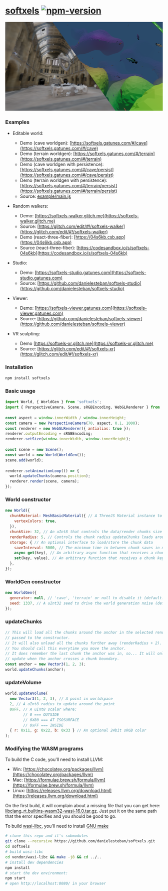 [softxels](https://github.com/danielesteban/softxels/)
[![npm-version](https://img.shields.io/npm/v/softxels.svg)](https://www.npmjs.com/package/softxels)
==

[![screenshot](screenshot.png)](https://github.com/danielesteban/softxels)

### Examples

* Editable world:
  * Demo (cave worldgen): [https://softxels.gatunes.com/#/cave](https://softxels.gatunes.com/#/cave)
  * Demo (terrain worldgen): [https://softxels.gatunes.com/#/terrain](https://softxels.gatunes.com/#/terrain)
  * Demo (cave worldgen with persistence): [https://softxels.gatunes.com/#/cave/persist](https://softxels.gatunes.com/#/cave/persist)
  * Demo (terrain worldgen with persistence): [https://softxels.gatunes.com/#/terrain/persist](https://softxels.gatunes.com/#/terrain/persist)
  * Source: [example/main.js](example/main.js)

* Random walkers:
  * Demo: [https://softxels-walker.glitch.me](https://softxels-walker.glitch.me)
  * Source: [https://glitch.com/edit/#!/softxels-walker](https://glitch.com/edit/#!/softxels-walker)
  * Demo (react-three-fiber): [https://04s6kb.csb.app](https://04s6kb.csb.app)
  * Source (react-three-fiber): [https://codesandbox.io/s/softxels-04s6kb](https://codesandbox.io/s/softxels-04s6kb)

* Studio:
  * Demo: [https://softxels-studio.gatunes.com](https://softxels-studio.gatunes.com)
  * Source: [https://github.com/danielesteban/softxels-studio](https://github.com/danielesteban/softxels-studio)

* Viewer:
  * Demo: [https://softxels-viewer.gatunes.com](https://softxels-viewer.gatunes.com)
  * Source: [https://github.com/danielesteban/softxels-viewer](https://github.com/danielesteban/softxels-viewer)

* VR sculpting:
  * Demo [https://softxels-xr.glitch.me](https://softxels-xr.glitch.me)
  * Source: [https://glitch.com/edit/#!/softxels-xr](https://glitch.com/edit/#!/softxels-xr)

### Installation

```bash
npm install softxels
```

### Basic usage

```js
import World, { WorldGen } from 'softxels';
import { PerspectiveCamera, Scene, sRGBEncoding, WebGLRenderer } from 'three';

const aspect = window.innerWidth / window.innerHeight;
const camera = new PerspectiveCamera(70, aspect, 0.1, 1000);
const renderer = new WebGLRenderer({ antialias: true });
renderer.outputEncoding = sRGBEncoding;
renderer.setSize(window.innerWidth, window.innerHeight);

const scene = new Scene();
const world = new World(WorldGen());
scene.add(world);

renderer.setAnimationLoop(() => {
  world.updateChunks(camera.position);
  renderer.render(scene, camera);
});
```

### World constructor

```js
new World({
  chunkMaterial: MeshBasicMaterial({ // A ThreeJS Material instance to render all chunks (default: null)
    vertexColors: true,
  }),
  chunkSize: 32, // An uInt8 that controls the data/render chunks size (default: 32)
  renderRadius: 5, // Controls the chunk radius updateChunks loads around the anchor (default: 5)
  storage: { // An optional interface to load/store the chunk data
    saveInterval: 5000, // The minimum time in between chunk saves in ms (default: 0)
    async get(key), // An arbitrary async function that receives a chunk key and resolves the chunk data
    set(key, value), // An arbitrary function that receives a chunk key and the data to be stored
  },
});
```

### WorldGen constructor

```js
new WorldGen({
  generator: null, // 'cave', 'terrain' or null to disable it (default: null)
  seed: 1337, // A uInt32 seed to drive the world generation noise (default: Random)
});
```

### updateChunks

```js
// This will load all the chunks around the anchor in the selected renderRadius
// passed to the constructor.
// It will also unload all the chunks further away (renderRadius + 2).
// You should call this everytime you move the anchor.
// It does remember the last chunk the anchor was in, so... It will only
// update when the anchor crosses a chunk boundary.
const anchor = new Vector3(1, 2, 3);
world.updateChunks(anchor);
```

### updateVolume

```js
world.updateVolume(
  new Vector3(1, 2, 3), // A point in worldspace
  2, // A uInt8 radius to update around the point
  0xFF, // A uInt8 scalar where: 
        // 0 === OUTSIDE
        // 0X80 === AT ISOSURFACE
        // 0xFF === INSIDE
  { r: 0x11, g: 0x22, b: 0x33 } // An optional 24bit sRGB color
);
```

### Modifying the WASM programs

To build the C code, you'll need to install LLVM:

 * Win: [https://chocolatey.org/packages/llvm](https://chocolatey.org/packages/llvm)
 * Mac: [https://formulae.brew.sh/formula/llvm](https://formulae.brew.sh/formula/llvm)
 * Linux: [https://releases.llvm.org/download.html](https://releases.llvm.org/download.html)

On the first build, it will complain about a missing file that you can get here:
[libclang_rt.builtins-wasm32-wasi-16.0.tar.gz](https://github.com/WebAssembly/wasi-sdk/releases/download/wasi-sdk-16/libclang_rt.builtins-wasm32-wasi-16.0.tar.gz). Just put it on the same path that the error specifies and you should be good to go.

To build [wasi-libc](https://github.com/WebAssembly/wasi-libc), you'll need to install [GNU make](https://chocolatey.org/packages/make)

```bash
# clone this repo and it's submodules
git clone --recursive https://github.com/danielesteban/softxels.git
cd softxels
# build wasi-libc
cd vendor/wasi-libc && make -j8 && cd ../..
# install dev dependencies
npm install
# start the dev environment:
npm start
# open http://localhost:8080/ in your browser
```
